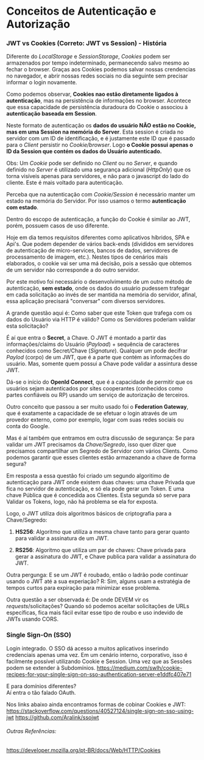 # Conceitos de Autenticação e Autorização

### JWT vs Cookies (Correto: JWT vs Session) - História

Diferente do _LocalStorage_ e _SessionStorage_, _Cookies_ podem ser armazenados por tempo indeterminado, permanecendo salvo mesmo ao fechar o browser. Graças aos Cookies podemos salvar nossas crendencias no navegador, e abrir nossas redes sociais no dia seguinte sem precisar informar o login novamente.

Como podemos observar, **Cookies nao estão diretamente ligados à autenticação**, mas na persistência de informações no browser. Acontece que essa capacidade de persistência duradoura do Cookie o associou à **autenticação baseada em Session**. 

Neste formato de autenticação os **dados do usuário NÃO estão no Cookie, mas em uma Session na memória do Server**. Esta session é criada no servidor com um ID de identificação, e é justamente este ID que é passado para o _Client_ persistir no _Cookie/browser_. Logo **o Cookie possui apenas o ID da Session que contém os dados do Usuário autenticado.**

Obs: Um _Cookie_ pode ser definido no _Client_ ou no _Server_, e quando definido no _Server_ é utilizado uma segurança adicional (_HttpOnly_) que os torna visíveis apenas para servidores, e não para o javascript do lado do cliente. Este é mais voltado para autenticação.

Perceba que na autenticação com _Cookie/Session_ é necessário manter um estado na memória do Servidor. Por isso usamos o termo **autenticação com estado**.

Dentro do escopo de autenticação, a função do Cookie é similar ao JWT, porém, possuem casos de uso diferente.

Hoje em dia temos requisitos diferentes como aplicativos híbridos, SPA e Api's. Que podem depender de vários back-ends (divididos em servidores de autenticação de micro-services, bancos de dados, servidores de processamento de imagem, etc.). Nestes tipos de cenários mais elaborados, o cookie vai ser uma má decisão, pois a sessão que obtemos de um servidor não corresponde a do outro servidor.

Por este motivo foi necessário o desenvolvimento de um outro método de autenticação, **sem estado**, onde os dados do usuário pudessem trafegar em cada solicitação ao invés de ser mantida na memória do servidor, afinal, essa aplicação precisará "conversar" com diversos servidores.

A grande questão aqui é: Como saber que este Token que trafega com os dados do Usuário via HTTP é válido? Como os Servidores poderiam validar esta solicitação? 

É aí que entra o **Secret**, a Chave. O JWT é montado a partir das informações/claims do Usuário (_Payload_) + sequência de caracteres conhecidos como Secret/Chave (_Signature_). Qualquer um pode decifrar _Paylod_ (corpo) de um JWT, que é a parte  que contém as informações do usuário. Mas, somente quem possui a Chave pode validar a assintura desse JWT. 

Dá-se o início do  **OpenId Connect**, que é a capacidade de permitir que os usuários sejam autenticados por sites cooperantes (conhecidos como partes confiáveis ou RP) usando um serviço de autorização de terceiros.  

Outro conceito que passou a ser muito usado foi o **Federation Gateway**, que é exatamente a capacidade de se efetuar o login através de 
um provedor externo, como por exemplo, logar com suas redes sociais ou conta do Google.

Mas é aí também que entramos em outra discussão de segurança: Se para validar um JWT precisamos da _Chave/Segredo_, isso quer dizer que precisamos compartilhar um Segredo de Servidor com vários Clients. Como podemos garantir que esses clientes estão armazenando a chave de forma segura? 

Em resposta a essa questão foi criado um segundo algoritimo de autenticação  para JWT onde existem duas chaves: uma chave Privada que fica no servidor de autenticação, e só ela pode gerar um Token. E uma chave Pública que é concedida aos Clientes. Esta segunda só serve para Validar os Tokens, logo, não há problema se ela for exposta.

Logo, o JWT utiliza dois algoritmos básicos de criptografia para a Chave/Segredo: 

1. **HS256**: Algoritmo que utiliza a mesma chave tanto para gerar quanto para validar a assinatura de um JWT.

2. **RS256**: Algoritmo que utiliza um par de chaves: Chave privada para gerar a assinatura do JWT, e Chave publica para validar a assinatura do JWT.

Outra pergunga: E se um JWT é roubado, então o ladrão pode continuar usando o JWT até a sua experiação?
R: Sim, alguns usam a estratégia de tempos curtos para expiração para minimizar esse problema.

Outra questão a ser observada é: De onde DEVEM vir os _requests_/solicitações? Quando só podemos aceitar solicitações de URLs específicas, fica mais fácil evitar esse tipo de roubo e uso indevido de JWTs usando CORS.



### Single Sign-On (SSO)
Login integrado. O SSO dá acesso a muitos aplicativos inserindo credenciais apenas uma vez.
Em um cenário interno, corporativo, isso é facilmente possível utilizando Cookie e Session. Uma vez que as Sessões podem se extender à Subdomínios.
<https://medium.com/swlh/cookie-recipes-for-your-single-sign-on-sso-authentication-server-e1ddfc407e71>


E para domínios diferentes?  
Aí entra o tão falado OAuth.


Nos links abaixo ainda encontramos formas de cobinar Cookies e JWT:  
<https://stackoverflow.com/questions/40527124/single-sign-on-sso-using-jwt>
<https://github.com/Aralink/ssojwt>






###### Outras Referências:

<https://developer.mozilla.org/pt-BR/docs/Web/HTTP/Cookies>